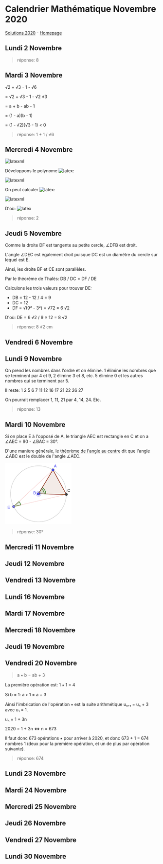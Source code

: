 # Calendrier Mathématique Novembre 2020

[Solutions 2020](../README.md) - [Homepage](../../README.md)

## Lundi 2 Novembre

> réponse: 8

## Mardi 3 Novembre

√2 + √3 - 1 - √6

= √2 + √3 - 1 - √2 √3

= a + b - ab - 1

= (1 - a)(b - 1)

= (1 - √2)(√3 - 1) < 0

> réponse: 1 + 1 / √6

## Mercredi 4 Novembre

![latexml](https://render.githubusercontent.com/render/math?math=%5Cbegin%7Baligned%7D%0Ax%5E3%2By%5E3%20%3D%2040%20%5C%5C%0Ax%5E2y%2Bxy%5E2%3D8%0A%5Cend%7Baligned%7D&mode=inline)

Développons le polynome ![latex](https://render.githubusercontent.com/render/math?math=%28x%2By%29%5E3&mode=inline):

![latexml](https://render.githubusercontent.com/render/math?math=%28x%2By%29%5E3%3Dx%5E3%2B3x%5E2y%2B3xy%5E2%2By%5E3%3D40%2B3%5Ctimes8%3D64&mode=inline)

On peut calculer ![latex](https://render.githubusercontent.com/render/math?math=xy&mode=inline):

![latexml](https://render.githubusercontent.com/render/math?math=x%5E2y%2Bxy%5E2%3Dxy%28x%2By%29%3Dxy%5Ctimes%5Csqrt%5B3%5D%7B64%7D%3D4xy%3D8&mode=inline)

D'où: ![latex](https://render.githubusercontent.com/render/math?math=xy%3D2&mode=inline)

> réponse: 2

## Jeudi 5 Novembre

Comme la droite DF est tangente au petite cercle, ∠DFB est droit.

L'angle ∠DEC est également droit puisque DC est un diamètre du cercle sur lequel est E.

Ainsi, les droite BF et CE sont parallèles.

Par le théorème de Thalès: DB / DC = DF / DE

Calculons les trois valeurs pour trouver DE:

- DB = 12 - 12 / 4 = 9
- DC = 12
- DF = √(9² - 3²) = √72 = 6 √2

D'où: DE = 6 √2 / 9 × 12 = 8 √2

> réponse: 8 √2 cm

## Vendredi 6 Novembre

## Lundi 9 Novembre

On prend les nombres dans l'ordre et on élimine. 1 élimine les nombres que se terminent par 4 et 9, 2 élimine 3 et 8, etc. 5 élimine 0 et les autres nombres qui se terminent par 5.

Il reste: 1 2 5 6 7 11 12 16 17 21 22 26 27

On pourrait remplacer 1, 11, 21 par 4, 14, 24. Etc.

> réponse: 13

## Mardi 10 Novembre

Si on place E à l'opposé de A, le triangle AEC est rectangle en C et on a ∠AEC = 90 - ∠BAC = 30°.

D'une manière générale, le [théorème de l'angle au centre](https://fr.wikipedia.org/wiki/Théorème_de_l%27angle_inscrit_et_de_l%27angle_au_centre) dit que l'angle ∠ABC est le double de l'angle ∠AEC.

![schéma](10.png)

> réponse: 30°

## Mercredi 11 Novembre

## Jeudi 12 Novembre

## Vendredi 13 Novembre

## Lundi 16 Novembre

## Mardi 17 Novembre

## Mercredi 18 Novembre

## Jeudi 19 Novembre

## Vendredi 20 Novembre

> a ⭑ b = ab + 3

La première opération est: 1 ⭑ 1 = 4

Si b = 1: a ⭑ 1 = a + 3

Ainsi l'imbrication de l'opération ⭑ est la suite arithmétique uₙ₊₁ = uₙ + 3 avec u₁ = 1.

uₙ = 1 + 3n

2020 = 1 + 3n ⇔ n = 673

Il faut donc 673 opérations ⭑ pour arriver à 2020, et donc 673 + 1 = 674 nombres 1 (deux pour la première opération, et un de plus par opération suivante).

> réponse: 674

## Lundi 23 Novembre

## Mardi 24 Novembre

## Mercredi 25 Novembre

## Jeudi 26 Novembre

## Vendredi 27 Novembre

## Lundi 30 Novembre
